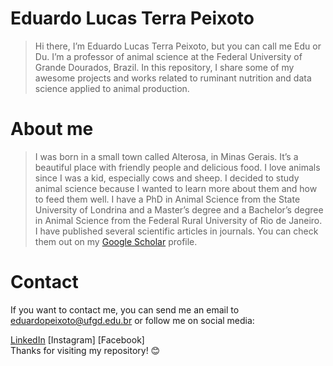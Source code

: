# Eduardo Lucas Terra Peixoto

> Hi there, I’m Eduardo Lucas Terra Peixoto, but you can call me Edu or Du. I’m a professor of animal science at the Federal University of Grande Dourados, Brazil. In this repository, I share some of my awesome projects and works related to ruminant nutrition and data science applied to animal production.

# About me
> I was born in a small town called Alterosa, in Minas Gerais. It’s a beautiful place with friendly people and delicious food. I love animals since I was a kid, especially cows and sheep. I decided to study animal science because I wanted to learn more about them and how to feed them well. I have a PhD in Animal Science from the State University of Londrina and a Master’s degree and a Bachelor’s degree in Animal Science from the Federal Rural University of Rio de Janeiro. I have published several scientific articles in journals. You can check them out on my [Google Scholar](https://scholar.google.com/citations?user=-OTe968AAAAJ&hl=pt-BR) profile.

<!--I work with ruminant nutrition, testing alternative products in ruminant feeding and with modeling applied to animal production. I use different types of plants and by-products to make silages for ruminants. Silages are fermented feeds that can be stored for a long time and provide good nutrients for the animals. I also use mathematical models to estimate the growth and milk production of dairy cows in intensive systems. I use data collected from farms and experiments to fit the parameters of the models. I also evaluate how different environmental and genetic factors affect the performance of the animals.

I am a member of the Center for Studies on Pastures and Forage Autonomy (NEPAF), where I supervise students at undergraduate and postgraduate levels. NEPAF is a research group that focuses on improving the quality and productivity of pastures and forages for ruminants. We also work on developing strategies for increasing the autonomy of farmers in managing their own feed resources.

I am currently directing my career to the area of technology by taking the course of Data Science Technology at the Federal University of Mato Grosso do Sul, Brazil. I am learning how to use programming languages Python and R in the area of technology. I think data science is very cool and useful for animal production. I can use data science techniques to analyze data, visualize results, make predictions, and solve problems.

My projects
Here are some of my projects that I have developed or am developing:

[Analysis of the bromatological composition of alternative silages for feeding sheep]: In this project, I evaluated the nutritional quality of silages made with different types of forage plants, such as corn, sorghum, sunflower, elephant grass, among others. I used chemical analysis and in vitro digestibility techniques to determine the dry matter, crude protein, neutral detergent fiber, acid detergent fiber, dry matter digestibility and gross energy contents of the silages. I also compared the production costs and productive performance of the animals fed with the silages.
[Modeling of growth and milk production of dairy cows in intensive systems]: In this project, I used mathematical models to estimate the body growth and milk production of dairy cows in intensive systems. I used data collected from commercial and experimental farms to adjust the parameters of the models. I also evaluated the sensitivity of the models to different environmental and genetic factors that affect the performance of the animals.
[Application of machine learning techniques for classification of pasture images]: In this project, I am using machine learning techniques to classify pasture images into different categories, such as forage quality, soil cover, presence of pests and diseases, etc. I am using Python and R languages to process the images and train the models. I am using convolutional neural networks to extract features from the images and classify them.-->

# Contact
If you want to contact me, you can send me an email to eduardopeixoto@ufgd.edu.br or follow me on social media:

[LinkedIn](https://www.linkedin.com/in/eduardo-lucas-terra-peixoto-46716a211/)
[Instagram]
[Facebook]      
Thanks for visiting my repository! 😊

